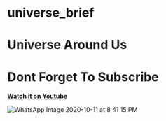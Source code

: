 # universe_brief


# Universe Around Us



# Dont Forget To Subscribe

[          **Watch it on Youtube**           ](https://www.youtube.com/watch?v=pjG3IWYQfVU&t=14s)



![WhatsApp Image 2020-10-11 at 8 41 15 PM](https://user-images.githubusercontent.com/67018643/95751115-be890300-0cbb-11eb-8f4b-c9c9fe360f7c.jpeg)
